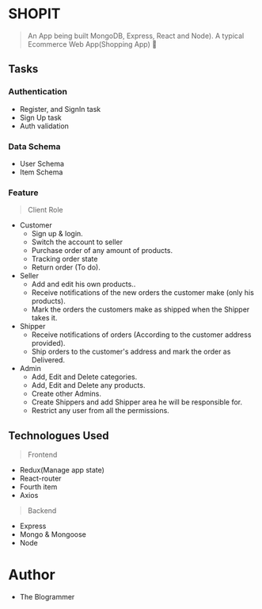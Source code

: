 # **SHOPIT**

> An App being built MongoDB, Express, React and Node).
> A typical Ecommerce Web App(Shopping App) 🛒

## Tasks

### Authentication

- Register, and SignIn task
- Sign Up task
- Auth validation


### Data Schema

- User Schema
- Item Schema

### Feature

> Client Role

- Customer
    - Sign up & login.
    - Switch the account to seller
    - Purchase order of any amount of products.
    - Tracking order state
    - Return order (To do).
- Seller
    - Add and edit his own products..
    - Receive notifications of the new orders the customer make (only his products).
    - Mark the orders the customers make as shipped when the Shipper takes it.
- Shipper
    - Receive notifications of orders (According to the customer address provided).
    - Ship orders to the customer's address and mark the order as Delivered.
- Admin
    - Add, Edit and Delete categories.
    - Add, Edit and Delete any products.
    - Create other Admins.
    - Create Shippers and add Shipper area he will be responsible for.
    - Restrict any user from all the permissions.

## Technologues Used

> Frontend

<ul>
 <li> Redux(Manage app state)</li>
 <li>React-router</li>
 <li>Fourth item</li>
 <li>Axios</li> 
</ul>

> Backend

<ul>
 <li> Express</li>
 <li>Mongo & Mongoose</li>
 <li>Node</li>
</ul>

# Author
- The Blogrammer